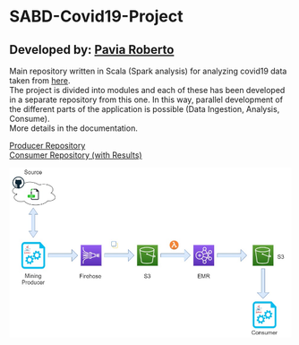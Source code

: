 # SABD-Covid19-Project

## Developed by: [Pavia Roberto](https://github.com/bloodsky)

Main repository written in Scala (Spark analysis) for analyzing covid19 data taken from [here](https://github.com/italia/covid19-opendata-vaccini).    
The project is divided into modules and each of these has been developed in a separate repository from this one. 
In this way, parallel development of the different parts of the application is possible (Data Ingestion, Analysis, Consume).  
More details in the documentation.

[Producer Repository](https://github.com/bloodsky/FirehoseProducer)  
[Consumer Repository (with Results)](https://github.com/bloodsky/CovidConsumerApp)    


![alt text](https://github.com/bloodsky/SABD-Covid19-Project/blob/master/sabd_flow.jpg)

